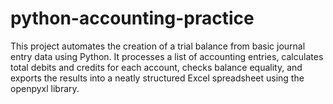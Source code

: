 # python-accounting-practice
This project automates the creation of a trial balance from basic journal entry data using Python. It processes a list of accounting entries, calculates total debits and credits for each account, checks balance equality, and exports the results into a neatly structured Excel spreadsheet using the openpyxl library.
